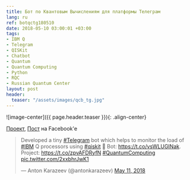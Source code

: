 ```yaml
---
title: Бот по Квантовым Вычислениям для платформы Телеграм
lang: ru
ref: botqctg180510
date: 2018-05-10 03:00:01 +03:00
tags:
- IBM Q
- Telegram
- QISKit
- Chatbot
- Quantum
- Quantum Computing
- Python
- RQC
- Russian Quantum Center
layout: post
header:
  teaser: "/assets/images/qcb_tg.jpg"
---
```


![image-center]({{ page.header.teaser }}){: .align-center}

[Проект](https://github.com/akarazeevprojects/QuantumComputingBot), [Пост](https://www.facebook.com/anton.karazeev/posts/1683068225147972) на Facebook'e

<blockquote class="twitter-tweet"><p lang="en" dir="ltr">Developed a tiny <a href="https://twitter.com/hashtag/Telegram?src=hash&amp;ref_src=twsrc%5Etfw">#Telegram</a> bot which helps to monitor the load of <a href="https://twitter.com/hashtag/IBM?src=hash&amp;ref_src=twsrc%5Etfw">#IBM</a> Q processors using <a href="https://twitter.com/hashtag/qiskit?src=hash&amp;ref_src=twsrc%5Etfw">#qiskit</a> 🙂 Bot: <a href="https://t.co/vsWLUGINak">https://t.co/vsWLUGINak</a>. Project: <a href="https://t.co/zpvAFDRyfN">https://t.co/zpvAFDRyfN</a> <a href="https://twitter.com/hashtag/QuantumComputing?src=hash&amp;ref_src=twsrc%5Etfw">#QuantumComputing</a> <a href="https://t.co/2xxbhrJwK1">pic.twitter.com/2xxbhrJwK1</a></p>&mdash; Anton Karazeev (@antonkarazeev) <a href="https://twitter.com/antonkarazeev/status/994885040428453889?ref_src=twsrc%5Etfw">May 11, 2018</a></blockquote> <script async src="https://platform.twitter.com/widgets.js" charset="utf-8"></script>
